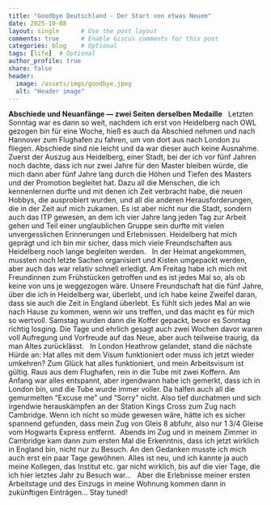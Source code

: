 ```yaml
---
title: "Goodbye Deutschland - Der Start von etwas Neuem"
date: 2025-10-08
layout: single      # Use the post layout
comments: true      # Enable Giscus comments for this post
categories: blog    # Optional
tags: [life]  # Optional
author_profile: true
share: false
header:
  image: /assets/imgs/goodbye.jpeg
  alt: "Header image"
---
```


**Abschiede und Neuanfänge — zwei Seiten derselben Medaille**
 
Letzten Sonntag war es dann so weit, nachdem ich erst von Heidelberg nach OWL gezogen bin für eine Woche, hieß es auch da Abschied nehmen und nach Hannover zum Flughafen zu fahren, um von dort aus nach London zu fliegen. 
Abschiede sind nie leicht und da war dieser auch keine Ausnahme. Zuerst der Auszug aus Heidelberg, einer Stadt, bei der ich vor fünf Jahren noch dachte, dass ich nur zwei Jahre für den Master bleiben würde, die mich dann aber fünf Jahre lang durch die Höhen und Tiefen des Masters und der Promotion begleitet hat. Dazu all die Menschen, die ich kennenlernen durfte und mit denen ich Zeit verbracht habe, die neuen Hobbys, die ausprobiert wurden, und all die anderen Herausforderungen, die in der Zeit auf mich zukamen. Es ist aber nicht nur die Stadt, sondern auch das ITP gewesen, an dem ich vier Jahre lang jeden Tag zur Arbeit gehen und Teil einer unglaublichen Gruppe sein durfte mit vielen unvergesslichen Erinnerungen und Erlebnissen. 
Heidelberg hat mich geprägt und ich bin mir sicher, dass mich viele Freundschaften aus Heidelberg noch lange begleiten werden. 
 
In der Heimat angekommen, mussten noch letzte Sachen organisiert und Kisten umgepackt werden, aber auch das war relativ schnell erledigt. Am Freitag habe ich mich mit Freundinnen zum Frühstücken getroffen und es ist jedes Mal so, als ob keine von uns je weggezogen wäre. Unsere Freundschaft hat die fünf Jahre, über die ich in Heidelberg war, überlebt, und ich habe keine Zweifel daran, dass sie auch die Zeit in England überlebt. Es fühlt sich jedes Mal an wie nach Hause zu kommen, wenn wir uns treffen, und das macht es für mich so wertvoll. Samstag wurden dann die Koffer gepackt, bevor es Sonntag richtig losging. Die Tage und ehrlich gesagt auch zwei Wochen davor waren voll Aufregung und Vorfreude auf das Neue, aber auch teilweise traurig, da man Altes zurücklässt. 
 
In London Heathrow gelandet, stand die nächste Hürde an: Hat alles mit dem Visum funktioniert oder muss ich jetzt wieder umkehren? Zum Glück hat alles funktioniert, und mein Arbeitsvisum ist gültig. Raus aus dem Flughafen, rein in die Tube mit zwei Koffern. Am Anfang war alles entspannt, aber irgendwann habe ich gemerkt, dass ich in London bin, und die Tube wurde immer voller. Da halfen auch all die gemurmelten “Excuse me” und “Sorry” nicht. Also tief durchatmen und sich irgendwie herauskämpfen an der Station Kings Cross zum Zug nach Cambridge. Wenn ich nicht so müde gewesen wäre, hätte ich es sicher spannend gefunden, dass mein Zug von Gleis 8 abfuhr, also nur 1 3/4 Gleise vom Hogwarts Express entfernt. 
Abends im Zug und in meinem Zimmer in Cambridge kam dann zum ersten Mal die Erkenntnis, dass ich jetzt wirklich in England bin, nicht nur zu Besuch. An den Gedanken musste ich mich auch erst ein paar Tage gewöhnen. Alles ist neu, und ich kannte ja auch meine Kollegen, das Institut etc. gar nicht wirklich, bis auf die vier Tage, die ich hier letztes Jahr zu Besuch war…
 
Aber die Erlebnisse meiner ersten Arbeitstage und des Einzugs in meine Wohnung kommen dann in zukünftigen Einträgen…
Stay tuned!
